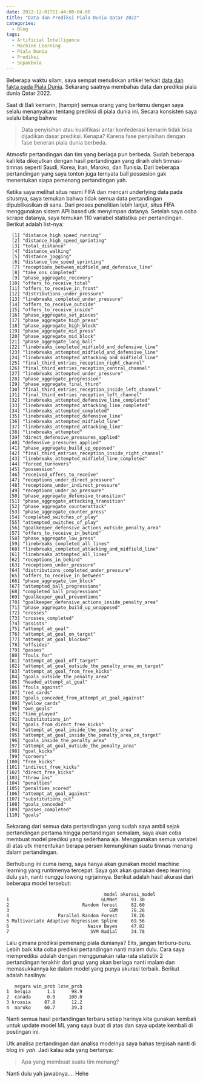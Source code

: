 ```yaml
---
date: 2022-12-01T11:44:00-04:00
title: "Data dan Prediksi Piala Dunia Qatar 2022"
categories:
  - Blog
tags:
  - Artificial Intelligence
  - Machine Learning
  - Piala Dunia
  - Prediksi
  - Sepakbola
---
```


Beberapa waktu silam, saya sempat menuliskan artikel terkait [data dan fakta pada Piala Dunia](https://ikanx101.com/blog/fifa-nfi/). Sekarang saatnya membahas data dan prediksi piala dunia Qatar 2022.

Saat di Bali kemarin, (hampir) semua orang yang bertemu dengan saya selalu menanyakan tentang prediksi di piala dunia ini. Secara konsisten saya selalu bilang bahwa:

> Data penyisihan atau kualifikasi antar konfederasi kemarin tidak bisa dijadikan dasar prediksi. Kenapa? Karena fase penyisihan dengan fase beneran piala dunia berbeda.

Atmosfir pertandingan dan tim yang berlaga pun berbeda. Sudah beberapa kali kita dikejutkan dengan hasil pertandingan yang diraih oleh timnas-timnas seperti Saudi, Korea, Iran, Maroko, dan Tunisia. Dari beberapa pertandingan yang saya tonton juga ternyata ball possesion gak menentukan siapa pemenang pertandingan yah.

Ketika saya melihat situs resmi FIFA dan mencari underlying data pada situsnya, saya temukan bahwa tidak semua data pertandingan dipublikasikan di sana. Dari proses penelitian lebih lanjut, situs FIFA menggunakan sistem API based utk menyimpan datanya. Setelah saya coba scrape datanya, saya temukan 110 variabel statistika per pertandingan. Berikut adalah list-nya:

```
  [1] "distance_high_speed_running"                       
  [2] "distance_high_speed_sprinting"                     
  [3] "total_distance"                                    
  [4] "distance_walking"                                  
  [5] "distance_jogging"                                  
  [6] "distance_low_speed_sprinting"                      
  [7] "receptions_between_midfield_and_defensive_line"    
  [8] "take_ons_completed"                                
  [9] "phase_aggregate_recovery"                          
 [10] "offers_to_receive_total"                           
 [11] "offers_to_receive_in_front"                        
 [12] "distributions_under_pressure"                      
 [13] "linebreaks_completed_under_pressure"               
 [14] "offers_to_receive_outside"                         
 [15] "offers_to_receive_inside"                          
 [16] "phase_aggregate_set_pieces"                        
 [17] "phase_aggregate_high_press"                        
 [18] "phase_aggregate_high_block"                        
 [19] "phase_aggregate_mid_press"                         
 [20] "phase_aggregate_mid_block"                         
 [21] "phase_aggregate_long_ball"                         
 [22] "linebreaks_completed_midfield_and_defensive_line"  
 [23] "linebreaks_attempted_midfield_and_defensive_line"  
 [24] "linebreaks_attempted_attacking_and_midfield_line"  
 [25] "final_third_entries_reception_right_channel"       
 [26] "final_third_entries_reception_central_channel"     
 [27] "linebreaks_attempted_under_pressure"               
 [28] "phase_aggregate_progression"                       
 [29] "phase_aggregate_final_third"                       
 [30] "final_third_entries_reception_inside_left_channel" 
 [31] "final_third_entries_reception_left_channel"        
 [32] "linebreaks_attempted_defensive_line_completed"     
 [33] "linebreaks_attempted_attacking_line_completed"     
 [34] "linebreaks_attempted_completed"                    
 [35] "linebreaks_attempted_defensive_line"               
 [36] "linebreaks_attempted_midfield_line"                
 [37] "linebreaks_attempted_attacking_line"               
 [38] "linebreaks_attempted"                              
 [39] "direct_defensive_pressures_applied"                
 [40] "defensive_pressures_applied"                       
 [41] "phase_aggregate_build_up_opposed"                  
 [42] "final_third_entries_reception_inside_right_channel"
 [43] "linebreaks_attempted_midfield_line_completed"      
 [44] "forced_turnovers"                                  
 [45] "possession"                                        
 [46] "received_offers_to_receive"                        
 [47] "receptions_under_direct_pressure"                  
 [48] "receptions_under_indirect_pressure"                
 [49] "receptions_under_no_pressure"                      
 [50] "phase_aggregate_defensive_transition"              
 [51] "phase_aggregate_attacking_transition"              
 [52] "phase_aggregate_counterattack"                     
 [53] "phase_aggregate_counter_press"                     
 [54] "completed_switches_of_play"                        
 [55] "attempted_switches_of_play"                        
 [56] "goalkeeper_defensive_actions_outside_penalty_area" 
 [57] "offers_to_receive_in_behind"                       
 [58] "phase_aggregate_low_press"                         
 [59] "linebreaks_completed_all_lines"                    
 [60] "linebreaks_completed_attacking_and_midfield_line"  
 [61] "linebreaks_attempted_all_lines"                    
 [62] "receptions_in_behind"                              
 [63] "receptions_under_pressure"                         
 [64] "distributions_completed_under_pressure"            
 [65] "offers_to_receive_in_between"                      
 [66] "phase_aggregate_low_block"                         
 [67] "attempted_ball_progressions"                       
 [68] "completed_ball_progressions"                       
 [69] "goalkeeper_goal_preventions"                       
 [70] "goalkeeper_defensive_actions_inside_penalty_area"  
 [71] "phase_aggregate_build_up_unopposed"                
 [72] "crosses"                                           
 [73] "crosses_completed"                                 
 [74] "assists"                                           
 [75] "attempt_at_goal"                                   
 [76] "attempt_at_goal_on_target"                         
 [77] "attempt_at_goal_blocked"                           
 [78] "offsides"                                          
 [79] "passes"                                            
 [80] "fouls_for"                                         
 [81] "attempt_at_goal_off_target"                        
 [82] "attempt_at_goal_outside_the_penalty_area_on_target"
 [83] "attempt_at_goal_from_free_kicks"                   
 [84] "goals_outside_the_penalty_area"                    
 [85] "headed_attempt_at_goal"                            
 [86] "fouls_against"                                     
 [87] "red_cards"                                         
 [88] "goals_conceded_from_attempt_at_goal_against"       
 [89] "yellow_cards"                                      
 [90] "own_goals"                                         
 [91] "time_played"                                       
 [92] "substitutions_in"                                  
 [93] "goals_from_direct_free_kicks"                      
 [94] "attempt_at_goal_inside_the_penalty_area"           
 [95] "attempt_at_goal_inside_the_penalty_area_on_target" 
 [96] "goals_inside_the_penalty_area"                     
 [97] "attempt_at_goal_outside_the_penalty_area"          
 [98] "goal_kicks"                                        
 [99] "corners"                                           
[100] "free_kicks"                                        
[101] "indirect_free_kicks"                               
[102] "direct_free_kicks"                                 
[103] "throw_ins"                                         
[104] "penalties"                                         
[105] "penalties_scored"                                  
[106] "attempt_at_goal_against"                           
[107] "substitutions_out"                                 
[108] "goals_conceded"                                    
[109] "passes_completed"                                  
[110] "goals"  

```


Sekarang dari semua data pertandingan yang sudah saya ambil sejak pertandingan pertama hingga pertandingan semalam, saya akan coba membuat model prediksi yang sederhana aja. Menggunakan semua variabel di atas utk menentukan berapa persen kemungkinan suatu timnas menang dalam pertandingan.

Berhubung ini cuma iseng, saya hanya akan gunakan model machine learning yang runtimenya tercepat. Saya gak akan gunakan deep learning dulu yah, nanti nunggu lowong ngrjainnya.
Berikut adalah hasil akurasi dari beberapa model tersebut:

```
                                    model akurasi_model 
1                                  GLMNet     91.30    
2                           Random forest     82.60    
3                                     GBM     78.26    
4                  Parallel Random Forest     78.26    
5 Multivariate Adaptive Regression Spline     69.56    
6                             Naive Bayes     47.82    
7                              SVM Radial     34.78    
```

Lalu gimana prediksi pemenang piala dunianya? Eits, jangan terburu-buru. Lebih baik kita coba prediksi pertandingan nanti malam dulu. Cara saya memprediksi adalah dengan menggunakan rata-rata statistik 2 pertandingan terakhir dari grup yang akan berlaga nanti malam dan memasukkannya ke dalam model yang punya akurasi terbaik. Berikut adalah hasilnya:

```
   negara win_prob lose_prob
1  belgia      1.1      98.9
2  canada      0.0     100.0
3 kroasia     87.8      12.2
4  maroko     60.7      39.3
```

Nanti semua  hasil pertandingan terbaru setiap harinya kita gunakan kembali untuk update model ML yang saya buat di atas dan saya update kembali di postingan ini.

Utk analisa pertandingan dan analisa modelnya saya bahas terpisah nanti di blog ini _yah_. Jadi kalau ada yang bertanya:

> Apa yang membuat suatu tim menang?

Nanti dulu yah jawabnya.... Hehe
